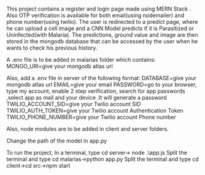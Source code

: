 This project contains a register and login page made using MERN Stack . 
Also OTP verification is available for both email(using nodemailer) and phone number(using twilio). 
The user is redirected to a predict page, where he can upload a cell image and a CNN Model predicts if it is Parasitized or Uninfected(with Malaria). 
The predictions, ground value and image are then stored in the mongodb database that can be accessed by the user when he wants to check his previous history.



A .env file is to be added in malarias folder which contains: 
MONGO_URI=give your mongodb atlas url

Also, add a .env file in server of the following format: 
DATABASE=give your mongodb atlas url 
EMAIL=give your email 
PASSWORD=go to your browser, type my account, enable 2 step verification, search for app passwords ,select app as mail and your device .It will generate a password 
TWILIO_ACCOUNT_SID=give your Twilio account SID 
TWILIO_AUTH_TOKEN=give your Twilio account Authentication Token 
TWILIO_PHONE_NUMBER=give your Twilio account Phone number

Also, node modules are to be added in client and server folders.

Change the path of the model in app.py

To run the project, 
In a terminal, type cd server-> node .\app.js 
Split the terminal and type cd malarias->python app.py 
Split the terminal and type cd client->cd src->npm start
